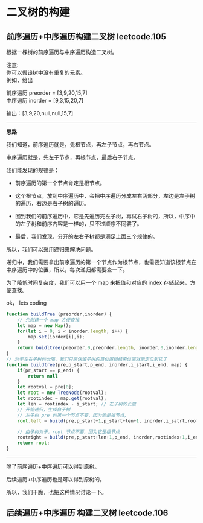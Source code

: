 # 二叉树的构建

## 前序遍历+中序遍历构建二叉树 leetcode.105

根据一棵树的前序遍历与中序遍历构造二叉树。     

注意:      
你可以假设树中没有重复的元素。     
例如，给出     

前序遍历 preorder = [3,9,20,15,7]     
中序遍历 inorder = [9,3,15,20,7]      

输出：[3,9,20,null,null,15,7]      

---       

**思路**       

我们知道，前序遍历就是，先根节点，再左子节点，再右节点。       

中序遍历就是，先左子节点，再根节点，最后右子节点。      

我们能发现的规律是：     

- 前序遍历的第一个节点肯定是根节点。       

- 这个根节点，放到中序遍历中，会把中序遍历分成左右两部分，左边是左子树的遍历，右边是右子树的遍历。     

- 回到我们的前序遍历中，它是先遍历完左子树，再试右子树的，所以，中序中的左子树和前序内容是一样的，只不过顺序不同罢了。     

- 最后，我们发现，分开的左右子树都是满足上面三个规律的。     

所以，我们可以采用递归来解决问题。       

递归中，我们需要拿出前序遍历的第一个节点作为根节点，也需要知道该根节点在中序遍历中的位置，所以，每次递归都需要查一下。      

为了降低时间复杂度，我们可以用一个 map 来把值和对应的 index 存储起来，方便查找。      

ok， lets coding     

```js
function buildTree (preorder,inorder) {
    // 先创建一个 map 方便查找
    let map = new Map();
    for(let i = 0; i < inorder.length; i++) {
        map.set(iorder[i],i);
    }
    return buidltree(preorder,0,preorder.length, inorder,0,inorder.length, map);
}
// 对于左右子树的分隔，我们只需保留子树的首位置和结束位置就能定位到它了
function buildtree(pre,p_start,p_end, inorder,i_start,i_end, map) {
    if(pr_start == p_end) {
        return null
    }
    let rootval = pre[0];
    let root = new TreeNode(rootval);
    let rootindex = map.get(rootval);
    let len = rootindex - i_start; // 左子树的长度
    // 开始递归，生成自子树
    // 左子树 pre 的第一个节点不要，因为他是根节点,
    root.left = build(pre,p_start+1,p_start+len+1, inorder,i_satrt,rootindex-1, map);

    // 由子树对于，root 节点不要，因为它是根节点
    rootright = build(pre,p_start+len+1,p_end, inorder,rootindex+1,i_end, map)
    return root;
}
```      

---
除了前序遍历+中序遍历可以得到原树。     

后续遍历+中序遍历也是可以得到原树的。      

所以，我们干脆，也把这种情况讨论一下。       

## 后续遍历+中序遍历 构建二叉树 leetcode.106      
